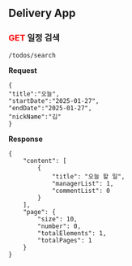 ## Delivery App

### <span style="color: red;">**GET**</span> 일정 검색
```
/todos/search
```
**Request**
```
{
"title":"오늘",
"startDate":"2025-01-27",
"endDate":"2025-01-27",
"nickName":"김"
}
```
**Response**
```
{
    "content": [
        {
            "title": "오늘 할 일",
            "managerList": 1,
            "commentList": 0
        }
    ],
    "page": {
        "size": 10,
        "number": 0,
        "totalElements": 1,
        "totalPages": 1
    }
}
```
